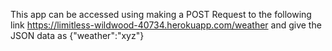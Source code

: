 This app can be accessed using making a POST Request to the following link https://limitless-wildwood-40734.herokuapp.com/weather and give the JSON data as {"weather":"xyz"}
